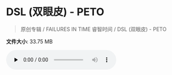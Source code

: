 # DSL (双眼皮) - PETO

> 原创专辑 / FAILURES IN TIME 睿智时间 / DSL (双眼皮) - PETO

**文件大小**: 33.75 MB

<audio preload="none" controls><source src="https://file.hsyhx.top/archive/原创专辑/FAILURES IN TIME 睿智时间/DSL (双眼皮) - PETO.flac" type="audio/mpeg">🤔 您的浏览器不支持此音频格式</audio>